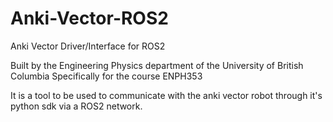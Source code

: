 # Anki-Vector-ROS2

Anki Vector Driver/Interface for ROS2

Built by the Engineering Physics department of the University of British Columbia
Specifically for the course ENPH353

It is a tool to be used to communicate with the anki vector robot through it's python sdk via a ROS2 network.
